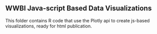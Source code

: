 ## WWBI Java-script Based Data Visualizations 

This folder contains R code that use the Plotly api to create js-based visualizations, ready for html publication.